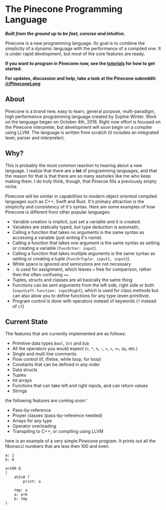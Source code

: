 # The Pinecone Programming Language
**_Built from the ground up to be fast, concise and intuitive._**

Pinecone is a new programming language. Its goal is to combine the simplicity of a dynamic language with the performance of a compiled one. It is under rapid development, but most of the core features are ready.

__If you want to program in Pinecone now, see the [tutorials](tutorials/index.md) for how to get started.__

__For updates, discussion and help, take a look at the Pinecone subreddit: [/r/PineconeLang](https://www.reddit.com/r/PineconeLang/)__


## About
Pinecone is a brand new, easy to learn, general purpose, multi-paradigm, high performence programming language created by Sophie Winter. Work on the language began on October 4th, 2016. Right now effort is focused on the Pinecone interpreter, but development will soon begin on a compiler using LLVM. The language is written from scratch (it includes an integrated lexer, parser and interpreter).

## Why?
This is probably the most common reaction to hearing about a new language. I realize that there are a __lot__ of programming languages, and that the reason for that is that there are so many assholes like me who keep making them. I do truly think, though, that Pinecoe fills a previously empty niche.

Pinecone will be similar in capabilities to modern object oriented compiled languages such as C++, Swift and Rust. It's primary attraction is the simplicity and consistency of it's syntax. Here are some examples of how Pinecone is different from other popular languages:

* Variable creation is implicit, just set a variable and it is created.
* Variables are statically typed, but type deduction is automatic.
* Calling a function that takes no arguments is the same syntax as accessing a variable (just writing it's name).
* Calling a function that takes one argument is the same syntax as setting or creating a variable (`funcOrVar: input`).
* Calling a function that takes multiple arguments is the same syntax as setting or creating a tuple (`funcOrTuple: input1, input2`).
* White space is ignored _and_ semicolons are not necessary
* `:` is used for assignment, which leaves `=` free for comparison, rather then the often confusing `==`.
* Tuples, structs and classes are all basically the same thing
* Functions can be sent arguments from the left side, right side or both (`inputLeft.function: inputRight`), which is used for class methods but can also allow you to define functions for any type (even primitive).
* Program control is done with operators instead of keywords (`?` instead of `if`)

## Current State
The features that are currently implemented are as follows:

* Primitive data types `Bool`, `Int` and `Dub`
* All the operators you would expect (`+`, `*`, `%`, `:`, `=`, `>`, `<=`, `&&`, etc.)
* Single and multi line comments
* Flow control (if, if/else, while loop, for loop)
* Constants that can be defined in any order
* Data structs
* Tuples
* Int arrays
* Functions that can take left and right inputs, and can return values
* Strings

the following features are coming soon:'

* Pass-by-reference
* Proper classes (pass-by-reference needed)
* Arrays for any type
* Operator overloading
* Transpiling to C++, or compiling using LLVM

here is an example of a very simple Pinecone program. It prints out all the fibonacci numbers that are less then 100 and even.

```
a: 1
b: 0

a<100 @
(
	a%2=0 ?
		print: a

	tmp: a
	a: a+b
	b: tmp
)
```
